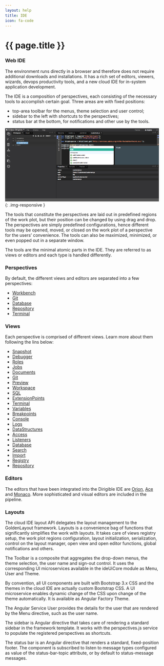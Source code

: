 ```yaml
---
layout: help
title: IDE
icon: fa-code
---
```


{{ page.title }}
===

### Web IDE

The environment runs directly in a browser and therefore does not require additional downloads and installations. It has a rich set of editors, viewers, wizards, devops productivity tools, and a new cloud IDE for in-system application development.

The IDE is a composition of perspectives, each consisting of the necessary tools to accomplish certain goal. Three areas are with fixed positions:

* top-area toolbar for the menus, theme selection and user control;
* sidebar to the left with shortcuts to the perspectives;
* status bar at the bottom, for notifications and other use by the tools.

![Workbench Perspective](images/ide_workbench_perspective.png){: .img-responsive }

The tools that constitute the perspectives are laid out in predefined regions of the work plot, but their position can be changed by using drag and drop. The perspectives are simply predefined configurations, hence different tools may be opened, moved, or closed on the work plot of a perspective for the users’ convenience. The tools can also be maximized, minimized, or even popped out in a separate window.
 
The tools are the minimal atomic parts in the IDE. They are referred to as views or editors and each type is handled differently.

### Perspectives

By default, the different views and editors are separated into a few perspectives:

* [Workbench](ide_perspective_workbench.html)
* [Git](ide_perspective_git.html)
* [Database](ide_perspective_database.html)
* [Repository](ide_perspective_repository.html) 
* [Terminal](ide_perspective_terminal.html)

### Views

Each perspective is comprised of different views. Learn more about them following the lins below:

* [Snapshot](ide_view_snapshot.html)
* [Debugger](ide_view_debugger.html)
* [Roles](ide_view_roles.html)
* [Jobs](ide_view_jobs.html)
* [Documents](ide_view_documents.html)
* [Git](ide_view_git.html)
* [Preview](ide_view_preview.html)
* [Workspace](ide_view_workspace.html)
* [SQL](ide_view_sql.html)
* [ExtensionPoints](ide_view_extensionpoints.html)
* [Terminal](ide_view_terminal.html)
* [Variables](ide_view_variables.html)
* [Breakpoints](ide_view_breakpoints.html)
* [Console](ide_view_console.html)
* [Logs](ide_view_logs.html)
* [DataStructures](ide_view_datastructures.html)
* [Access](ide_view_access.html)
* [Listeners](ide_view_listeners.html)
* [Database](ide_view_database.html)
* [Search](ide_view_search.html)
* [Import](ide_view_import.html)
* [Registry](ide_view_registry.html)
* [Repository](ide_view_repository.html)

### Editors
The editors that have been integrated into the Dirigible IDE are [Orion](http://orionhub.org), [Ace](http://ace.c9.io) and [Monaco](https://microsoft.github.io/monaco-editor/). More sophisticated and visual editors are included in the pipeline.

### Layouts

The cloud IDE layout API delegates the layout management to the GoldenLayout framework. Layouts is a convenience bag of functions that significantly simplifies the work with layouts. It takes care of views registry setup, the work plot regions configuration, layout initialization, serialization, control on the layout manager, open view and open editor functions, global notifications and others.

The Toolbar is a composite that aggregates the drop-down menus, the theme selection, the user name and sign-out control. It uses the corresponding UI microservices available in the ideUiCore module as Menu, User and Theme.

By convention, all UI components are built with Bootstrap 3.x CSS and the themes in the cloud IDE are actually custom Bootstrap CSS. A UI microservice enables dynamic change of the CSS upon change of the theme automatically. It is available as Angular Factory Theme.

The Angular Service User provides the details for the user that are rendered by the Menu directive, such as the user name.

The sidebar is Angular directive that takes care of rendering a standard sidebar in the framework template. It works with the perspectives.js service to populate the registered perspectives as shortcuts.

The status bar is an Angular directive that renders a standard, fixed-position footer. The component is subscribed to listen to message types configured as value of the status-bar-topic attribute, or by default to status-message messages.
 
